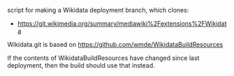 script for making a Wikidata deployment branch, which clones:

* https://git.wikimedia.org/summary/mediawiki%2Fextensions%2FWikidata

Wikidata.git is based on https://github.com/wmde/WikidataBuildResources

If the contents of WikidataBuildResources have changed since last deployment, then the build should use that instead.
